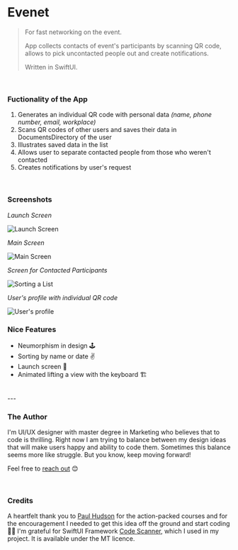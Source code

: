 # Evenet
> For fast networking on the event.
>
> App collects contacts of event's participants by scanning QR code, allows to pick uncontacted people out and create notifications.
>
> Written in SwiftUI.

<br/>

### Fuctionality of the App
1. Generates an individual QR code with personal data 
*(name, phone number, email, workplace)*
2. Scans QR codes of other users and saves their data in DocumentsDirectory of the user 
3. Illustrates saved data in the list
4. Allows user to separate contacted people from those who weren't contacted
5. Creates notifications by user's request 

<br/>

### Screenshots

*Launch Screen*

![Launch Screen](Screenshots/launchScreen.png)
<br/>

*Main Screen*

![Main Screen](Screenshots/mainScreen.png) 
<br/>

*Screen for Contacted Participants*

![Sorting a List](Screenshots/contactedSorting.png)
<br/>

*User's profile with individual QR code*

![User's profile](Screenshots/profile.png) 
<br/>

### Nice Features 
- Neumorphism in design 🕹
- Sorting by name or date ✌️
- Launch screen 🚀  
- Animated lifting a view with the keyboard 🏗

<br/>
---

### The Author 
I'm UI/UX designer with master degree in Marketing who believes that to code is thrilling. 
Right now I am trying to balance between my design ideas that will make users happy and ability to code them. Sometimes this balance seems more like struggle. But you know, keep moving forward! 

Feel free to [reach out](mailto:Valerika.Hello@gmail.com)  😊

<br/>

### Credits
A heartfelt thank you to [Paul Hudson](https://github.com/twostraws) for the action-packed courses and for the encouragement I needed to get this idea off the ground and start coding 🙌🏼 
I'm grateful for SwiftUI Framework [Code Scanner](https://github.com/twostraws/CodeScanner), which I used in my project. It is available under the MT licence.


